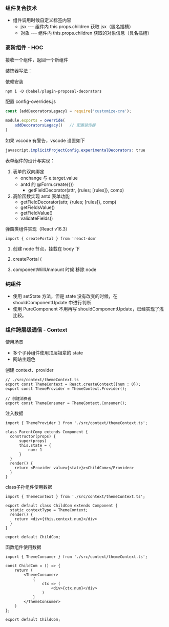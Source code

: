 ### 组件复合技术

- 组件调用时候自定义标签内容
  - jsx --- 组件内 this.props.children 获取 jsx（匿名插槽）
  - 对象 --- 组件内 this.props.children 获取的对象信息（具名插槽）



### 高阶组件 - HOC

接收一个组件，返回一个新组件

装饰器写法：

依赖安装

```powershell
npm i -D @babel/plugin-proposal-decorators
```

配置 config-overrides.js

```js
const {addDecoratorsLegacy} = require('customize-cra');

module.exports = override(
	addDecoratorsLegacy()	// 配置装饰器
)
```

如果 vscode 有警告，vscode 设置如下

```powershell
javascript.implicitProjectConfig.experimentalDecorators: true
```



表单组件的设计与实现：

1. 表单的双向绑定
   - onchange 与 e.target.value
   - antd 的 @Form.create({})
     - getFieldDecorator(attr, {rules; [rules]}, comp)
2. 高阶函数实现 antd 表单功能
   - getFieldDecorator(attr, {rules; [rules]}, comp)
   - getFieldsValue()
   - getFieldValue()
   - validateFields()



弹窗类组件实现（React v16.3）

```
import { createPortal } from 'react-dom'
```

1. 创建 node 节点，挂载在 body 下
2. createPortal (<Dialog>,  node);

3. componentWillUnmount 时候 移除 node



### 纯组件

- 使用 setState 方法，但是 state 没有改变的时候，在 shouldComponentUpdate 中进行判断
- 使用 PureComponent 不用再写 shouldComponentUpdate，已经实现了浅比较。



### 组件跨层级通信 - Context

使用场景

- 多个子孙组件使用顶层祖辈的 state
- 网站主题色



创建 context、provider

```tsx
// ./src/context/themeContext.ts
export const ThemeContext = React.createContext({num : 0});
export const ThemeProvider = ThemeContext.Provider();

// 创建消费者
export const ThemeConsumer = ThemeContext.Consumer();
```

注入数据

```tsx
import { ThemeProvider } from './src/context/themeContext.ts';

class ParentComp extends Component {
  constructor(props) {
      super(props)
      this.state = {
          num: 1
      }
  }
  render() {
    return <Provider value={state}><ChildCom></Provider>
  }
}

```

class子孙组件使用数据 

```tsx
import { ThemeContext } from './src/context/themeContext.ts';

export default class ChildCom extends Component {
  static contextType = ThemeContext;
  render() {
    return <div>{this.context.num}</div>
  }
}

export default ChildCom;
```

函数组件使用数据

```tsx
import { ThemeConsumer } from './src/context/themeContext.ts';

const ChildCom = () => {
    return (
    	<ThemeConsumer>
        	{
                ctx => (
                	<div>{ctx.num}</div>
                )
            }
        </ThemeConsumer>
    )
};

export default ChildCom;
```







